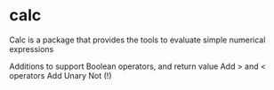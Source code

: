 # calc
Calc is a package that provides the tools to evaluate simple numerical expressions


Additions to support Boolean operators, and return value
Add > and < operators
Add Unary Not (!)